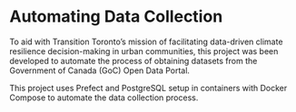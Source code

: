 # Automating Data Collection
To aid with Transition Toronto’s mission of facilitating data-driven climate resilience decision-making in urban communities, this project was been developed to automate the process of obtaining datasets from the Government of Canada (GoC) Open Data Portal. 

This project uses Prefect and PostgreSQL setup in containers with Docker Compose to automate the data collection process.